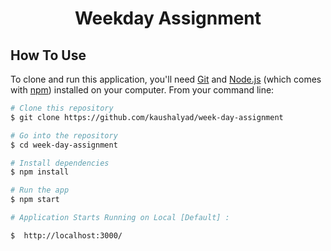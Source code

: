 <h1 align="center">Weekday Assignment</h1>

## How To Use

To clone and run this application, you'll need [Git](https://git-scm.com) and [Node.js](https://nodejs.org/en/download/) (which comes with [npm](http://npmjs.com)) installed on your computer. From your command line:

```bash
# Clone this repository
$ git clone https://github.com/kaushalyad/week-day-assignment

# Go into the repository
$ cd week-day-assignment

# Install dependencies
$ npm install

# Run the app
$ npm start

# Application Starts Running on Local [Default] :

$  http://localhost:3000/

```
